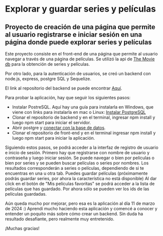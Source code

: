 # Explorar y guardar series y películas

## Proyecto de creación de una página que permite al usuario registrarse e iniciar sesión en una página donde puede explorar series y películas

Este proyecto consiste en el front-end de una página que permite al usuario navegar a través de una página de películas. 
Se utilizó la api de [The Movie db](https://developer.themoviedb.org/docs/getting-started) para la obtención de series y películas.

Por otro lado, para la autenticación de usuarios, se creó un backend con node.js, express, postgre SQL y Sequelize.

El link al repositorio del backend se puede encontrar [Aquí](https://github.com/Natalia392/Movies-and-series).

Para probar la aplicación, hay que seguir los siguientes pasos:
- Instalar PostreSQL. Aquí hay una guía para instalarla en Windows, que viene con links para instalarla en mac o Linux: [Instalar PostgreSQL](https://www.postgresqltutorial.com/postgresql-getting-started/install-postgresql/)
- Clonar el repositorio de backend y en el terminal, ingresar npm install y luego npm start para iniciar el servidor.
- Abrir postgre y [conectar con la base de datos](https://www.postgresqltutorial.com/postgresql-getting-started/connect-to-postgresql-database/).
- Clonar el repositorio de front-end y en el terminal ingresar npm install y luego npm start para iniciar la aplicación.

Siguiendo estos pasos, se podrá acceder a la interfaz de registro de usuario e inicio de sesión.
Primero hay que registrarse con nombre de usuario y contraseña y luego iniciar sesión.
Se puede navegar o bien por películas o bien por series y se pueden buscar películas o series por nombres.
Los resultados corresponderán a series o películas, dependiendo de si te encuentras en una u otra tab.
Puedes guardar películas (próximamente podrás guardar series, por ahora la característica no está disponible)
Al dar click en el botón de "Mis películas favoritas" se podrá acceder a la lista de películas que has guardado.
Por ahora sólo se pueden ver los ids de las películas guardadas.

Aún queda mucho por mejorar, pero esa es la aplicación al día 11 de marzo de 2024 :)
Aprendí mucho haciendo esta aplicación y comencé a conocer y entender un poquito más sobre cómo crear un backend. 
Sin duda ha resultado desafiante, pero realmente muy entretenido.

¡Muchas gracias!
